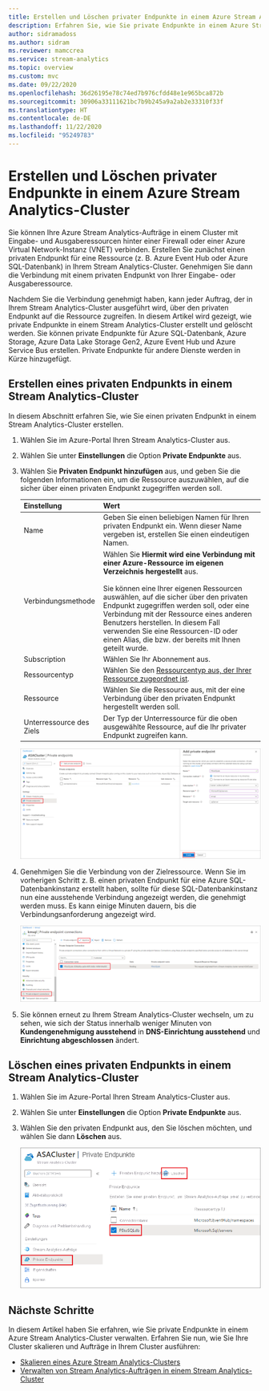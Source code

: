 ```yaml
---
title: Erstellen und Löschen privater Endpunkte in einem Azure Stream Analytics-Cluster
description: Erfahren Sie, wie Sie private Endpunkte in einem Azure Stream Analytics-Cluster verwalten.
author: sidramadoss
ms.author: sidram
ms.reviewer: mamccrea
ms.service: stream-analytics
ms.topic: overview
ms.custom: mvc
ms.date: 09/22/2020
ms.openlocfilehash: 36d26195e78c74ed7b976cfdd48e1e965bca872b
ms.sourcegitcommit: 30906a33111621bc7b9b245a9a2ab2e33310f33f
ms.translationtype: HT
ms.contentlocale: de-DE
ms.lasthandoff: 11/22/2020
ms.locfileid: "95249783"
---
```

# <a name="create-and-delete-private-endpoints-in-an-azure-stream-analytics-cluster"></a>Erstellen und Löschen privater Endpunkte in einem Azure Stream Analytics-Cluster

Sie können Ihre Azure Stream Analytics-Aufträge in einem Cluster mit Eingabe- und Ausgaberessourcen hinter einer Firewall oder einer Azure Virtual Network-Instanz (VNET) verbinden. Erstellen Sie zunächst einen privaten Endpunkt für eine Ressource (z. B. Azure Event Hub oder Azure SQL-Datenbank) in Ihrem Stream Analytics-Cluster. Genehmigen Sie dann die Verbindung mit einem privaten Endpunkt von Ihrer Eingabe- oder Ausgaberessource.

Nachdem Sie die Verbindung genehmigt haben, kann jeder Auftrag, der in Ihrem Stream Analytics-Cluster ausgeführt wird, über den privaten Endpunkt auf die Ressource zugreifen. In diesem Artikel wird gezeigt, wie private Endpunkte in einem Stream Analytics-Cluster erstellt und gelöscht werden. Sie können private Endpunkte für Azure SQL-Datenbank, Azure Storage, Azure Data Lake Storage Gen2, Azure Event Hub und Azure Service Bus erstellen. Private Endpunkte für andere Dienste werden in Kürze hinzugefügt. 

## <a name="create-private-endpoint-in-stream-analytics-cluster"></a>Erstellen eines privaten Endpunkts in einem Stream Analytics-Cluster

In diesem Abschnitt erfahren Sie, wie Sie einen privaten Endpunkt in einem Stream Analytics-Cluster erstellen.

1. Wählen Sie im Azure-Portal Ihren Stream Analytics-Cluster aus.

1. Wählen Sie unter **Einstellungen** die Option **Private Endpunkte** aus.

1. Wählen Sie **Privaten Endpunkt hinzufügen** aus, und geben Sie die folgenden Informationen ein, um die Ressource auszuwählen, auf die sicher über einen privaten Endpunkt zugegriffen werden soll.

   |Einstellung|Wert|
   |---|---|
   |Name|Geben Sie einen beliebigen Namen für Ihren privaten Endpunkt ein. Wenn dieser Name vergeben ist, erstellen Sie einen eindeutigen Namen.|
   |Verbindungsmethode|Wählen Sie **Hiermit wird eine Verbindung mit einer Azure-Ressource im eigenen Verzeichnis hergestellt** aus.<br><br>Sie können eine Ihrer eigenen Ressourcen auswählen, auf die sicher über den privaten Endpunkt zugegriffen werden soll, oder eine Verbindung mit der Ressource eines anderen Benutzers herstellen. In diesem Fall verwenden Sie eine Ressourcen-ID oder einen Alias, die bzw. der bereits mit Ihnen geteilt wurde.|
   |Subscription|Wählen Sie Ihr Abonnement aus.|
   |Ressourcentyp|Wählen Sie den [Ressourcentyp aus, der Ihrer Ressource zugeordnet ist](../private-link/private-endpoint-overview.md#private-link-resource).|
   |Ressource|Wählen Sie die Ressource aus, mit der eine Verbindung über den privaten Endpunkt hergestellt werden soll.|
   |Unterressource des Ziels|Der Typ der Unterressource für die oben ausgewählte Ressource, auf die Ihr privater Endpunkt zugreifen kann.|

   ![Der Vorgang zum Erstellen des privaten Endpunkts](./media/private-endpoints/create-private-endpoint.png)

1. Genehmigen Sie die Verbindung von der Zielressource. Wenn Sie im vorherigen Schritt z. B. einen privaten Endpunkt für eine Azure SQL-Datenbankinstanz erstellt haben, sollte für diese SQL-Datenbankinstanz nun eine ausstehende Verbindung angezeigt werden, die genehmigt werden muss. Es kann einige Minuten dauern, bis die Verbindungsanforderung angezeigt wird.

    ![Genehmigen des privaten Endpunkts](./media/private-endpoints/approve-private-endpoint.png)

1. Sie können erneut zu Ihrem Stream Analytics-Cluster wechseln, um zu sehen, wie sich der Status innerhalb weniger Minuten von **Kundengenehmigung ausstehend** in **DNS-Einrichtung ausstehend** und **Einrichtung abgeschlossen** ändert.

## <a name="delete-a-private-endpoint-in-a-stream-analytics-cluster"></a>Löschen eines privaten Endpunkts in einem Stream Analytics-Cluster

1. Wählen Sie im Azure-Portal Ihren Stream Analytics-Cluster aus.

1. Wählen Sie unter **Einstellungen** die Option **Private Endpunkte** aus.

1. Wählen Sie den privaten Endpunkt aus, den Sie löschen möchten, und wählen Sie dann **Löschen** aus.

   ![Löschen eines privaten Endpunkts](./media/private-endpoints/delete-private-endpoint.png)

## <a name="next-steps"></a>Nächste Schritte

In diesem Artikel haben Sie erfahren, wie Sie private Endpunkte in einem Azure Stream Analytics-Cluster verwalten. Erfahren Sie nun, wie Sie Ihre Cluster skalieren und Aufträge in Ihrem Cluster ausführen:

* [Skalieren eines Azure Stream Analytics-Clusters](scale-cluster.md)
* [Verwalten von Stream Analytics-Aufträgen in einem Stream Analytics-Cluster](manage-jobs-cluster.md)
